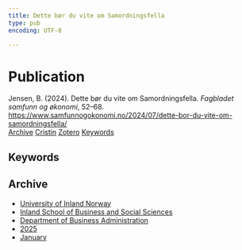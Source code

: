 ```yaml
---
title: Dette bør du vite om Samordningsfella
type: pub
encoding: UTF-8

---
```

<h1>Publication</h1>
<article id="csl-bib-container-R6Q32DP9" class="csl-bib-container">
  <div class="csl-bib-body"> <div class="csl-entry">Jensen, B. (2024). Dette bør du vite om Samordningsfella. <i>Fagbladet samfunn og økonomi</i>, 52–68. <a href="https://www.samfunnogokonomi.no/2024/07/dette-bor-du-vite-om-samordningsfella/">https://www.samfunnogokonomi.no/2024/07/dette-bor-du-vite-om-samordningsfella/</a></div> </div>
  <div class="csl-bib-buttons">
    <a href="#taxonomy-article-R6Q32DP9" alt="archive" class="csl-bib-button">Archive</a>
    <a href="https://app.cristin.no/results/show.jsf?id=2348370" alt="Cristin" class="csl-bib-button">Cristin</a>
    <a href="http://zotero.org/groups/5881554/items/R6Q32DP9" alt="Zotero" class="csl-bib-button">Zotero</a>
    <a href="#keywords-article-R6Q32DP9" alt="keywords" class="csl-bib-button">Keywords</a>
  </div>
  <div id="csl-bib-meta-container-R6Q32DP9"></div>
</article>
<div id="csl-bib-meta-R6Q32DP9" class="csl-bib-meta">
  <article id="keywords-article-R6Q32DP9" class="keywords-article">
    <h1>Keywords</h1>
    
  </article>
  <article id="taxonomy-article-R6Q32DP9" class="taxonomy-article">
    <h1>Archive</h1>
    <ul>
      <li>
        <a href="/en/archive/?key=3DCRN523">University of Inland Norway</a>
      </li>
      <li>
        <a href="/en/archive/?key=DU8Q9LN9">Inland School of Business and Social Sciences</a>
      </li>
      <li>
        <a href="/en/archive/?key=3IQA89I8">Department of Business Administration</a>
      </li>
      <li>
        <a href="/en/archive/?key=7XFLPQNF">2025</a>
      </li>
      <li>
        <a href="/en/archive/?key=GN22DUGA">January</a>
      </li>
    </ul>
  </article>
</div>
